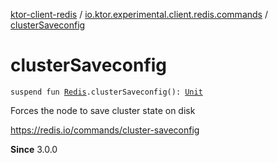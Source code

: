 [ktor-client-redis](../index.md) / [io.ktor.experimental.client.redis.commands](index.md) / [clusterSaveconfig](./cluster-saveconfig.md)

# clusterSaveconfig

`suspend fun `[`Redis`](../io.ktor.experimental.client.redis/-redis/index.md)`.clusterSaveconfig(): `[`Unit`](https://kotlinlang.org/api/latest/jvm/stdlib/kotlin/-unit/index.html)

Forces the node to save cluster state on disk

https://redis.io/commands/cluster-saveconfig

**Since**
3.0.0

